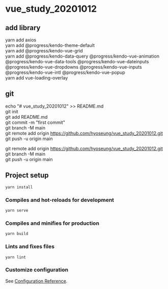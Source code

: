 # vue_study_20201012

## add library
yarn add axios  
yarn add @progress/kendo-theme-default  
yarn add @progress/kendo-vue-grid  
yarn add @progress/kendo-data-query @progress/kendo-vue-animation @progress/kendo-vue-data-tools @progress/kendo-vue-dateinputs @progress/kendo-vue-dropdowns @progress/kendo-vue-inputs @progress/kendo-vue-intl @progress/kendo-vue-popup  
yarn add vue-loading-overlay  

## git
echo "# vue_study_20201012" >> README.md  
git init  
git add README.md  
git commit -m "first commit"  
git branch -M main  
git remote add origin https://github.com/hyoseung/vue_study_20201012.git  
git push -u origin main  

git remote add origin https://github.com/hyoseung/vue_study_20201012.git  
git branch -M main  
git push -u origin main  

## Project setup
```
yarn install
```

### Compiles and hot-reloads for development
```
yarn serve
```

### Compiles and minifies for production
```
yarn build
```

### Lints and fixes files
```
yarn lint
```

### Customize configuration
See [Configuration Reference](https://cli.vuejs.org/config/).
